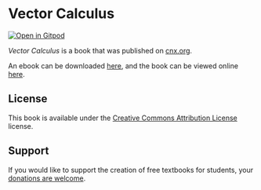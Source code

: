 # Vector Calculus

[![Open in Gitpod](https://gitpod.io/button/open-in-gitpod.svg)](https://gitpod.io/from-referrer/)

_Vector Calculus_ is a book that was published on [cnx.org](https://cnx.org/).

An ebook can be downloaded [here](https://github.com/cnx-user-books/cnxbook-vector-calculus/releases/latest), and the book can be viewed online [here](https://github.com/cnx-user-books/cnxbook-vector-calculus/releases/latest).

## License
This book is available under the [Creative Commons Attribution License](./LICENSE) license.

## Support
If you would like to support the creation of free textbooks for students, your [donations are welcome](https://riceconnect.rice.edu/donation/support-openstax-banner).
